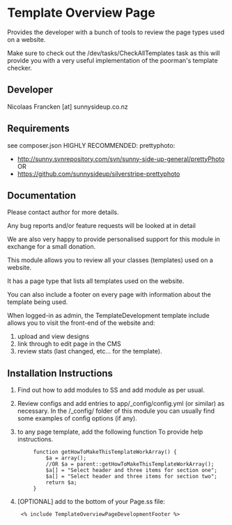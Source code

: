 Template Overview Page
================================================

Provides the developer with a bunch of tools to
review the page types used on a website.

Make sure to check out the
/dev/tasks/CheckAllTemplates
task as this will provide you with a very useful
implementation of the poorman's template checker.


Developer
-----------------------------------------------

Nicolaas Francken [at] sunnysideup.co.nz


Requirements
-----------------------------------------------

see composer.json
HIGHLY RECOMMENDED:
prettyphoto:
* http://sunny.svnrepository.com/svn/sunny-side-up-general/prettyPhoto OR
* https://github.com/sunnysideup/silverstripe-prettyphoto


Documentation
-----------------------------------------------

Please contact author for more details.

Any bug reports and/or feature requests will be
looked at in detail

We are also very happy to provide personalised support
for this module in exchange for a small donation.

This module allows you to review all your classes
(templates) used on a website.

It has a page type that lists all templates used on the website.

You can also include a footer on every page with information about the template being used.

When logged-in as admin, the TemplateDevelopment template include allows you to
visit the front-end of the website and:

1. upload and view designs
2. link through to edit page in the CMS
3. review stats (last changed, etc... for the template).


Installation Instructions
-----------------------------------------------

1. Find out how to add modules to SS and add module as per usual.

2. Review configs and add entries to app/_config/config.yml (or similar) as necessary.
	In the /_config/ folder of this module you can usually find
	some examples of config options (if any).

3. to any page template, add the following function
	To provide help instructions.

			function getHowToMakeThisTemplateWorkArray() {
				$a = array();
				//OR $a = parent::getHowToMakeThisTemplateWorkArray();
				$a[] = "Select header and three items for section one";
				$a[] = "Select header and three items for section two";
				return $a;
			}


4. [OPTIONAL] add to the bottom of your Page.ss file:

		<% include TemplateOverviewPageDevelopmentFooter %>
